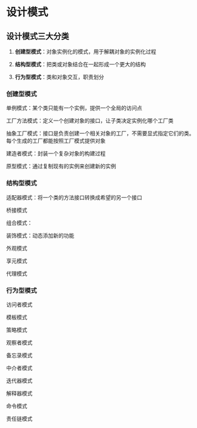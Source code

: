 # 设计模式

## 设计模式三大分类

1. **创建型模式**：对象实例化的模式，用于解耦对象的实例化过程

2. **结构型模式**：把类或对象结合在一起形成一个更大的结构

3. **行为型模式**：类和对象交互，职责划分

### 创建型模式

单例模式：某个类只能有一个实例，提供一个全局的访问点

工厂方法模式：定义一个创建对象的接口，让子类决定实例化哪个工厂类

抽象工厂模式：接口是负责创建一个相关对象的工厂，不需要显式指定它们的类。每个生成的工厂都能按照工厂模式提供对象 

建造者模式：封装一个复杂对象的构建过程

原型模式：通过复制现有的实例来创建新的实例

### 结构型模式

适配器模式：将一个类的方法接口转换成希望的另一个接口

桥接模式

组合模式：

装饰模式：动态添加新的功能

外观模式

享元模式

代理模式

### 行为型模式

访问者模式

模板模式

策略模式

观察者模式

备忘录模式

中介者模式

迭代器模式

解释器模式

命令模式

责任链模式

